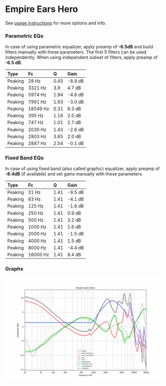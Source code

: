 # Empire Ears Hero
See [usage instructions](https://github.com/jaakkopasanen/AutoEq#usage) for more options and info.

### Parametric EQs
In case of using parametric equalizer, apply preamp of **-6.5dB** and build filters manually
with these parameters. The first 5 filters can be used independently.
When using independent subset of filters, apply preamp of **-6.5 dB**.

| Type    | Fc       |    Q | Gain    |
|:--------|:---------|:-----|:--------|
| Peaking | 28 Hz    | 0.45 | -8.9 dB |
| Peaking | 3321 Hz  | 3.9  | 4.7 dB  |
| Peaking | 5974 Hz  | 1.94 | -4.6 dB |
| Peaking | 7991 Hz  | 1.93 | -3.0 dB |
| Peaking | 18549 Hz | 0.31 | 6.3 dB  |
| Peaking | 395 Hz   | 1.16 | 2.0 dB  |
| Peaking | 747 Hz   | 1.01 | 2.7 dB  |
| Peaking | 2030 Hz  | 1.43 | -2.6 dB |
| Peaking | 2803 Hz  | 3.65 | 2.0 dB  |
| Peaking | 2887 Hz  | 2.54 | -0.1 dB |

### Fixed Band EQs
In case of using fixed band (also called graphic) equalizer, apply preamp of **-8.4dB**
(if available) and set gains manually with these parameters.

| Type    | Fc       |    Q | Gain    |
|:--------|:---------|:-----|:--------|
| Peaking | 31 Hz    | 1.41 | -9.5 dB |
| Peaking | 63 Hz    | 1.41 | -4.1 dB |
| Peaking | 125 Hz   | 1.41 | -1.6 dB |
| Peaking | 250 Hz   | 1.41 | 0.9 dB  |
| Peaking | 500 Hz   | 1.41 | 3.2 dB  |
| Peaking | 1000 Hz  | 1.41 | 1.6 dB  |
| Peaking | 2000 Hz  | 1.41 | -1.5 dB |
| Peaking | 4000 Hz  | 1.41 | 1.5 dB  |
| Peaking | 8000 Hz  | 1.41 | -4.4 dB |
| Peaking | 16000 Hz | 1.41 | 8.4 dB  |

### Graphs
![](./Empire%20Ears%20Hero.png)